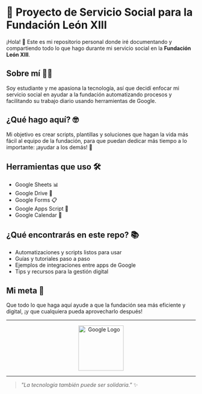 # 🚀 Proyecto de Servicio Social para la Fundación León XIII

¡Hola! 👋 Este es mi repositorio personal donde iré documentando y compartiendo todo lo que hago durante mi servicio social en la **Fundación León XIII**.

## Sobre mí 🙋‍♀️
Soy estudiante y me apasiona la tecnología, así que decidí enfocar mi servicio social en ayudar a la fundación automatizando procesos y facilitando su trabajo diario usando herramientas de Google.

## ¿Qué hago aquí? 🤓
Mi objetivo es crear scripts, plantillas y soluciones que hagan la vida más fácil al equipo de la fundación, para que puedan dedicar más tiempo a lo importante: ¡ayudar a los demás! 💚

## Herramientas que uso 🛠️
- Google Sheets 📊
- Google Drive 📁
- Google Forms 📋
- Google Apps Script 🤖
- Google Calendar 📆

## ¿Qué encontrarás en este repo? 📚
- Automatizaciones y scripts listos para usar
- Guías y tutoriales paso a paso
- Ejemplos de integraciones entre apps de Google
- Tips y recursos para la gestión digital

## Mi meta 🎯
Que todo lo que haga aquí ayude a que la fundación sea más eficiente y digital, ¡y que cualquiera pueda aprovecharlo después!

---

<p align="center">
  <img src="https://upload.wikimedia.org/wikipedia/commons/thumb/4/4a/Google_Logo.png/320px-Google_Logo.png" width="120" alt="Google Logo"/>
</p>

---

> _"La tecnología también puede ser solidaria."_ ✨